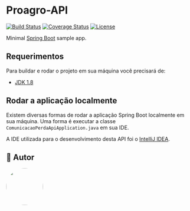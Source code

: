 # Proagro-API

[![Build Status](https://travis-ci.org/codecentric/springboot-sample-app.svg?branch=master)](https://travis-ci.org/codecentric/springboot-sample-app)
[![Coverage Status](https://coveralls.io/repos/github/codecentric/springboot-sample-app/badge.svg?branch=master)](https://coveralls.io/github/codecentric/springboot-sample-app?branch=master)
[![License](http://img.shields.io/:license-apache-blue.svg)](http://www.apache.org/licenses/LICENSE-2.0.html)

Minimal [Spring Boot](http://projects.spring.io/spring-boot/) sample app.

## Requerimentos

Para buildar e rodar o projeto em sua máquina você precisará de:

- [JDK 1.8](http://www.oracle.com/technetwork/java/javase/downloads/jdk8-downloads-2133151.html)

## Rodar a aplicação localmente

Existem diversas formas de rodar a aplicação Spring Boot localmente em sua máquina. Uma forma é executar a classe `ComunicacaoPerdaApiApplication.java` em sua IDE.

A IDE utilizada para o desenvolvimento desta API foi o [IntelliJ IDEA](https://www.jetbrains.com/idea/).

## 🦸 Autor

<a href="https://www.linkedin.com/in/otavio-augusto-soares-dos-passos-516a5114a/">
 <img style="border-radius: 50%;" src="https://img.shields.io/badge/LinkedIn-0077B5?style=for-the-badge&logo=linkedin&logoColor=white" width="100px;"/>
